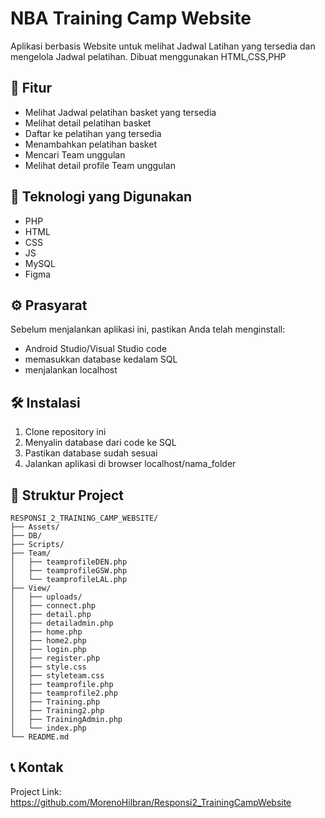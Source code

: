 ﻿# NBA Training Camp Website
Aplikasi berbasis Website untuk melihat Jadwal Latihan yang tersedia dan mengelola Jadwal pelatihan. Dibuat menggunakan HTML,CSS,PHP

## 📱 Fitur

- Melihat Jadwal pelatihan basket yang tersedia
- Melihat detail pelatihan basket
- Daftar ke pelatihan yang tersedia
- Menambahkan pelatihan basket 
- Mencari Team unggulan
- Melihat detail profile Team unggulan

## 🚀 Teknologi yang Digunakan

- PHP
- HTML
- CSS
- JS
- MySQL
- Figma

## ⚙️ Prasyarat

Sebelum menjalankan aplikasi ini, pastikan Anda telah menginstall:

- Android Studio/Visual Studio code
- memasukkan database kedalam SQL
- menjalankan localhost

## 🛠️ Instalasi

1. Clone repository ini
2. Menyalin database dari code ke SQL
3. Pastikan database sudah sesuai
4. Jalankan aplikasi di browser localhost/nama_folder


## 📁 Struktur Project
```
RESPONSI_2_TRAINING_CAMP_WEBSITE/
├── Assets/
├── DB/
├── Scripts/
├── Team/
│   ├── teamprofileDEN.php
│   ├── teamprofileGSW.php
│   └── teamprofileLAL.php
├── View/
│   ├── uploads/
│   ├── connect.php
│   ├── detail.php
│   ├── detailadmin.php
│   ├── home.php
│   ├── home2.php
│   ├── login.php
│   ├── register.php
│   ├── style.css
│   ├── styleteam.css
│   ├── teamprofile.php
│   ├── teamprofile2.php
│   ├── Training.php
│   ├── Training2.php
│   ├── TrainingAdmin.php
│   └── index.php
└── README.md
```


## 📞 Kontak

Project Link: https://github.com/MorenoHilbran/Responsi2_TrainingCampWebsite
